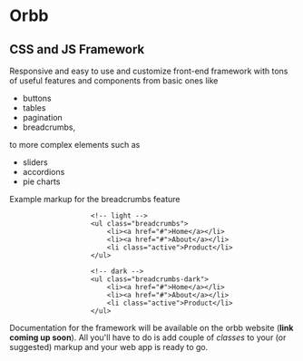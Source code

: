 # Orbb
## CSS and JS Framework

Responsive and easy to use and customize front-end framework with tons of useful features and components from basic ones like 
* buttons
* tables
* pagination
* breadcrumbs, 

to more complex elements such as 

* sliders
* accordions
* pie charts

Example markup for the breadcrumbs feature
```
					<!-- light -->
					<ul class="breadcrumbs">
						<li><a href="#">Home</a></li>
						<li><a href="#">About</a></li>
						<li class="active">Product</li>
					</ul>

					<!-- dark -->
					<ul class="breadcrumbs-dark">
						<li><a href="#">Home</a></li>
						<li><a href="#">About</a></li>
						<li class="active">Product</li>
					</ul>
```				


Documentation for the framework will be available on the orbb website (**link coming up soon**). All you'll have to do is add couple of *classes* to your (or suggested) markup and your web app is ready to go.
